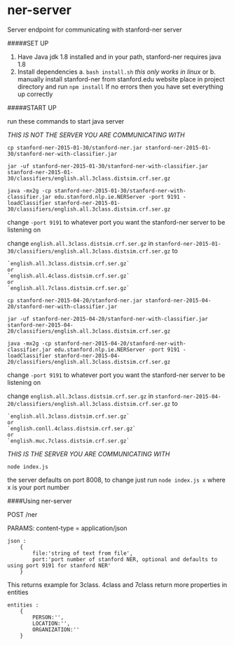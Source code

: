 # ner-server
Server endpoint for communicating with stanford-ner server

#####SET UP
1. Have Java jdk 1.8 installed and in your path, stanford-ner requires java 1.8
2. Install dependencies
	 a. `bash install.sh` *this only works in linux*
	or
	 b. manually install stanford-ner from stanford.edu website place in project directory
		and run `npm install`
If no errors then you have set everything up correctly

#####START UP

run these commands to start java server

*THIS IS NOT THE SERVER YOU ARE COMMUNICATING WITH*

`cp stanford-ner-2015-01-30/stanford-ner.jar stanford-ner-2015-01-30/stanford-ner-with-classifier.jar`

`jar -uf stanford-ner-2015-01-30/stanford-ner-with-classifier.jar stanford-ner-2015-01-30/classifiers/english.all.3class.distsim.crf.ser.gz`

`java -mx2g -cp stanford-ner-2015-01-30/stanford-ner-with-classifier.jar edu.stanford.nlp.ie.NERServer -port 9191 -loadClassifier stanford-ner-2015-01-30/classifiers/english.all.3class.distsim.crf.ser.gz`

change `-port 9191` to whatever port you want the stanford-ner server to be listening on

change `english.all.3class.distsim.crf.ser.gz` in `stanford-ner-2015-01-30/classifiers/english.all.3class.distsim.crf.ser.gz` to 

	`english.all.3class.distsim.crf.ser.gz` 
	or
	`english.all.4class.distsim.crf.ser.gz` 
	or
	`english.all.7class.distsim.crf.ser.gz`

`cp stanford-ner-2015-04-20/stanford-ner.jar stanford-ner-2015-04-20/stanford-ner-with-classifier.jar`

`jar -uf stanford-ner-2015-04-20/stanford-ner-with-classifier.jar stanford-ner-2015-04-20/classifiers/english.all.3class.distsim.crf.ser.gz`

`java -mx2g -cp stanford-ner-2015-04-20/stanford-ner-with-classifier.jar edu.stanford.nlp.ie.NERServer -port 9191 -loadClassifier stanford-ner-2015-04-20/classifiers/english.all.3class.distsim.crf.ser.gz`

change `-port 9191` to whatever port you want the stanford-ner server to be listening on

change `english.all.3class.distsim.crf.ser.gz` in `stanford-ner-2015-04-20/classifiers/english.all.3class.distsim.crf.ser.gz` to

	`english.all.3class.distsim.crf.ser.gz`
	or
	`english.conll.4class.distsim.crf.ser.gz`
	or
	`english.muc.7class.distsim.crf.ser.gz`


*THIS IS THE SERVER YOU ARE COMMUNICATING WITH*

`node index.js`

the server defaults on port 8008, to change just run `node index.js x` where x is your port number


####Using ner-server

POST /ner

PARAMS:
content-type = application/json

	json :
		{
			file:'string of text from file',				
			port:'port number of stanford NER, optional and defaults to using port 9191 for stanford NER'
		}		

This returns
example for 3class. 4class and 7class return more properties in entities

	entities :
		{
			PERSON:'',
			LOCATION:'',
			ORGANIZATION:''
		}


